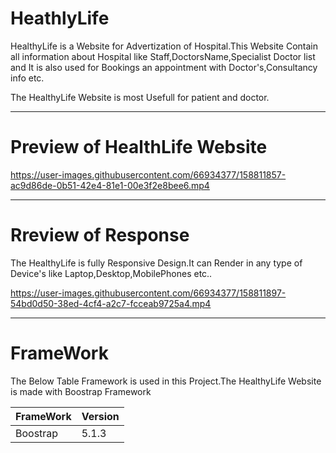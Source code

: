 # HeathlyLife

HealthyLife is a Website for Advertization of Hospital.This Website Contain all information about Hospital like Staff,DoctorsName,Specialist Doctor list and It is 
also used for Bookings an appointment with Doctor's,Consultancy info etc.

The HealthyLife Website is most Usefull for patient and doctor.

---

# Preview of HealthLife Website

https://user-images.githubusercontent.com/66934377/158811857-ac9d86de-0b51-42e4-81e1-00e3f2e8bee6.mp4

---


# Rreview of Response
The HealthyLife is fully Responsive Design.It can Render in any type of Device's like Laptop,Desktop,MobilePhones etc..

https://user-images.githubusercontent.com/66934377/158811897-54bd0d50-38ed-4cf4-a2c7-fcceab9725a4.mp4

---

# FrameWork 

The Below Table Framework is used in this Project.The HealthyLife Website is made with Boostrap Framework

| FrameWork  | Version |
| ------------- | ------------- |
| Boostrap  | 5.1.3  |




